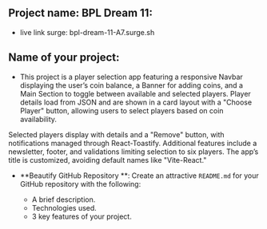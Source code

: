 ## Project name: BPL Dream 11:

- live link surge: bpl-dream-11-A7.surge.sh

## Name of your project:

- This project is a player selection app featuring a responsive Navbar displaying the user’s coin balance, a Banner for adding coins, and a Main Section to toggle between available and selected players. Player details load from JSON and are shown in a card layout with a "Choose Player" button, allowing users to select players based on coin availability.

Selected players display with details and a "Remove" button, with notifications managed through React-Toastify. Additional features include a newsletter, footer, and validations limiting selection to six players. The app’s title is customized, avoiding default names like "Vite-React."

- **Beautify GitHub Repository **:
  Create an attractive `README.md` for your GitHub repository with the following:

  - A brief description.
  - Technologies used.
  - 3 key features of your project.
